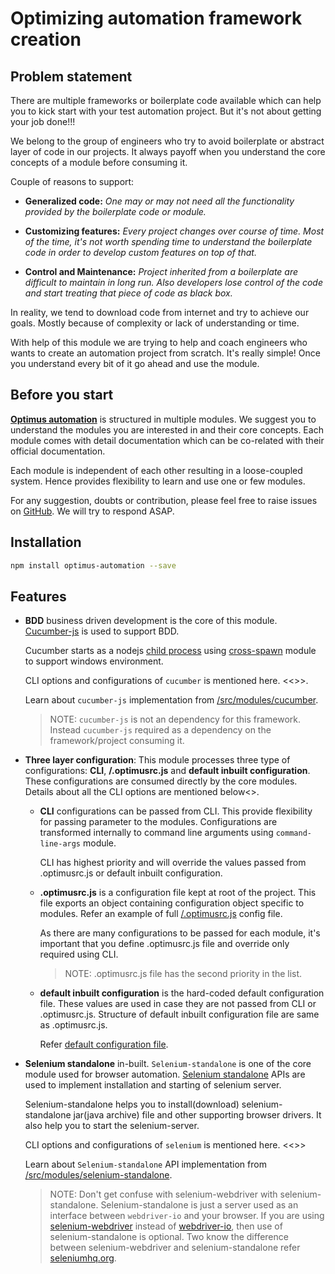 # Optimizing automation framework creation

## Problem statement

There are multiple frameworks or boilerplate code available which can help you to kick start with your test automation project. But it's not about getting your job done!!!

We belong to the group of engineers who try to avoid boilerplate or abstract layer of code in our projects. It always payoff when you understand the core concepts of a module before consuming it.

Couple of reasons to support:

* **Generalized code:** *One may or may not need all the functionality provided by the boilerplate code or module.*

* **Customizing features:** *Every project changes over course of time. Most of the time, it's not worth spending time to understand the boilerplate code in order to develop custom features on top of that.*

* **Control and Maintenance:** *Project inherited from a boilerplate are difficult to maintain in long run. Also developers lose control of the code and start treating that piece of code as black box.*

In reality, we tend to download code from internet and try to achieve our goals. Mostly because of complexity or lack of understanding or time.

With help of this module we are trying to help and coach engineers who wants to create an automation project from scratch. It's really simple! Once you understand every bit of it go ahead and use the module.

## Before you start

**[Optimus automation](https://github.com/iAbhishek91/optimus-automation)** is structured in multiple modules. We suggest you to understand the modules you are interested in and their core concepts. Each module comes with detail documentation which can be co-related with their official documentation.

Each module is independent of each other resulting in a loose-coupled system. Hence provides flexibility to learn and use one or few modules.

For any suggestion, doubts or contribution, please feel free to raise issues on [GitHub](https://github.com/iAbhishek91/optimus-automation/issues). We will try to respond ASAP.

## Installation

```sh
npm install optimus-automation --save
```

## Features

* **BDD** business driven development is the core of this module. [Cucumber-js](https://github.com/cucumber/cucumber-js) is used to support BDD.
  
  Cucumber starts as a nodejs [child process](https://nodejs.org/api/child_process.html) using [cross-spawn](https://www.npmjs.com/package/cross-spawn) module to support windows environment.

  CLI options and configurations of `cucumber` is mentioned here. <<>>.

  Learn about `cucumber-js` implementation from [/src/modules/cucumber](https://github.com/iAbhishek91/optimus-automation/tree/master/src/modules/cucumber).

  > NOTE: `cucumber-js` is not an dependency for this framework. Instead `cucumber-js` required as a dependency on the framework/project consuming it.

* **Three layer configuration**: This module processes three type of configurations: **CLI**, **/.optimusrc.js** and **default inbuilt configuration**. These configurations are consumed directly by the core modules. Details about all the CLI options are mentioned below<<provide reference>>.

  * **CLI** configurations can be passed from CLI. This provide flexibility for passing parameter to the modules. Configurations are transformed internally to command line arguments using `command-line-args` module.
  
    CLI has highest priority and will override the values passed from .optimusrc.js or default inbuilt configuration.

  * **.optimusrc.js** is a configuration file kept at root of the project. This file exports an object containing configuration object specific to modules. Refer an example of full [/.optimusrc.js](https://github.com/iAbhishek91/boilerplate-optimus-automation/blob/master/.optimusrc.js) config file.
  
    As there are many configurations to be passed for each module, it's important that you define .optimusrc.js file and override only required using CLI.
  
    > NOTE: .optimusrc.js file has the second priority in the list.

  * **default inbuilt configuration** is the hard-coded default configuration file. These values are used in case they are not passed from CLI or .optimusrc.js. Structure of default inbuilt configuration file are same as .optimusrc.js.
  
    Refer [default configuration file](https://github.com/iAbhishek91/optimus-automation/blob/master/src/config/default.js).

* **Selenium standalone** in-built. `Selenium-standalone` is one of the core module used for browser automation. [Selenium standalone](https://github.com/vvo/selenium-standalone) APIs are used to implement installation and starting of selenium server.

  Selenium-standalone helps you to install(download) selenium-standalone jar(java archive) file and other supporting browser drivers. It also help you to start the selenium-server.

  CLI options and configurations of `selenium` is mentioned here. <<>>

  Learn about `Selenium-standalone` API implementation from [/src/modules/selenium-standalone](https://github.com/iAbhishek91/optimus-automation/tree/master/src/modules/selenium-standalone).

  > NOTE: Don't get confuse with selenium-webdriver with selenium-standalone. Selenium-standalone is just a server used as an interface between `webdriver-io` and your browser. If you are using [selenium-webdriver](https://www.npmjs.com/package/selenium-webdriver) instead of [webdriver-io](https://www.npmjs.com/package/webdriverio), then use of selenium-standalone is optional. Two know the difference between selenium-webdriver and selenium-standalone refer [seleniumhq.org](https://www.seleniumhq.org/docs/03_webdriver.jsp#webdriver-and-the-selenium-server).
